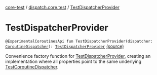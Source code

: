 [core-test](../index.md) / [dispatch.core.test](index.md) / [TestDispatcherProvider](./-test-dispatcher-provider.md)

# TestDispatcherProvider

`@ExperimentalCoroutinesApi fun TestDispatcherProvider(dispatcher: `[`CoroutineDispatcher`](https://kotlin.github.io/kotlinx.coroutines/kotlinx-coroutines-core/kotlinx.coroutines/-coroutine-dispatcher/index.html)`): `[`TestDispatcherProvider`](-test-dispatcher-provider/index.md) [(source)](https://github.com/RBusarow/Dispatch/tree/master/core-test/src/main/java/dispatch/core/test/TestDispatcherProvider.kt#L50)

Convenience factory function for [TestDispatcherProvider](-test-dispatcher-provider/index.md), creating an implementation
where all properties point to the same underlying [TestCoroutineDispatcher](https://kotlin.github.io/kotlinx.coroutines/kotlinx-coroutines-core/kotlinx.coroutines.test/-test-coroutine-dispatcher/index.html).

